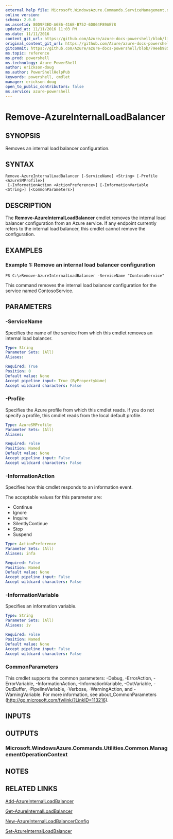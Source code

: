 ```yaml
---
external help file: Microsoft.WindowsAzure.Commands.ServiceManagement.dll-Help.xml
online version: 
schema: 2.0.0
ms.assetid: 80D9F3ED-A6E6-416E-B752-6D064F89AE78
updated_at: 11/11/2016 11:03 PM
ms.date: 11/11/2016
content_git_url: https://github.com/Azure/azure-docs-powershell/blob/live/azureps-cmdlets-docs/ServiceManagement/Azure.Service/v2.1.0/Remove-AzureInternalLoadBalancer.md
original_content_git_url: https://github.com/Azure/azure-docs-powershell/blob/live/azureps-cmdlets-docs/ServiceManagement/Azure.Service/v2.1.0/Remove-AzureInternalLoadBalancer.md
gitcommit: https://github.com/Azure/azure-docs-powershell/blob/79eeb985ea480979357fb4695832a0c3d29a48bf/azureps-cmdlets-docs/ServiceManagement/Azure.Service/v2.1.0/Remove-AzureInternalLoadBalancer.md
ms.topic: reference
ms.prod: powershell
ms.technology: Azure PowerShell
author: erickson-doug
ms.author: PowerShellHelpPub
keywords: powershell, cmdlet
manager: erickson-doug
open_to_public_contributors: false
ms.service: azure-powershell
---
```


# Remove-AzureInternalLoadBalancer

## SYNOPSIS
Removes an internal load balancer configuration.

## SYNTAX

```
Remove-AzureInternalLoadBalancer [-ServiceName] <String> [-Profile <AzureSMProfile>]
 [-InformationAction <ActionPreference>] [-InformationVariable <String>] [<CommonParameters>]
```

## DESCRIPTION
The **Remove-AzureInternalLoadBalancer** cmdlet removes the internal load balancer configuration from an Azure service.
If any endpoint currently refers to the internal load balancer, this cmdlet cannot remove the configuration.

## EXAMPLES

### Example 1: Remove an internal load balancer configuration
```
PS C:\>Remove-AzureInternalLoadBalancer -ServiceName "ContosoService"
```

This command removes the internal load balancer configuration for the service named ContosoService.

## PARAMETERS

### -ServiceName
Specifies the name of the service from which this cmdlet removes an internal load balancer.

```yaml
Type: String
Parameter Sets: (All)
Aliases: 

Required: True
Position: 0
Default value: None
Accept pipeline input: True (ByPropertyName)
Accept wildcard characters: False
```

### -Profile
Specifies the Azure profile from which this cmdlet reads.
If you do not specify a profile, this cmdlet reads from the local default profile.

```yaml
Type: AzureSMProfile
Parameter Sets: (All)
Aliases: 

Required: False
Position: Named
Default value: None
Accept pipeline input: False
Accept wildcard characters: False
```

### -InformationAction
Specifies how this cmdlet responds to an information event.

The acceptable values for this parameter are:

- Continue
- Ignore
- Inquire
- SilentlyContinue
- Stop
- Suspend

```yaml
Type: ActionPreference
Parameter Sets: (All)
Aliases: infa

Required: False
Position: Named
Default value: None
Accept pipeline input: False
Accept wildcard characters: False
```

### -InformationVariable
Specifies an information variable.

```yaml
Type: String
Parameter Sets: (All)
Aliases: iv

Required: False
Position: Named
Default value: None
Accept pipeline input: False
Accept wildcard characters: False
```

### CommonParameters
This cmdlet supports the common parameters: -Debug, -ErrorAction, -ErrorVariable, -InformationAction, -InformationVariable, -OutVariable, -OutBuffer, -PipelineVariable, -Verbose, -WarningAction, and -WarningVariable. For more information, see about_CommonParameters (http://go.microsoft.com/fwlink/?LinkID=113216).

## INPUTS

## OUTPUTS

### Microsoft.WindowsAzure.Commands.Utilities.Common.ManagementOperationContext

## NOTES

## RELATED LINKS

[Add-AzureInternalLoadBalancer](xref:ServiceManagement/Azure.Service/v2.1.0/Add-AzureInternalLoadBalancer.md)

[Get-AzureInternalLoadBalancer](xref:ServiceManagement/Azure.Service/v2.1.0/Get-AzureInternalLoadBalancer.md)

[New-AzureInternalLoadBalancerConfig](xref:ServiceManagement/Azure.Service/v2.1.0/New-AzureInternalLoadBalancerConfig.md)

[Set-AzureInternalLoadBalancer](xref:ServiceManagement/Azure.Service/v2.1.0/Set-AzureInternalLoadBalancer.md)


